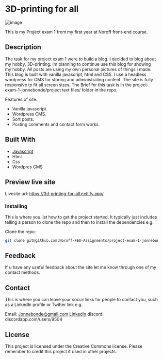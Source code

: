 # 3D-printing for all

![image](https://user-images.githubusercontent.com/71976475/203512299-02172208-5b52-4077-815c-d55ebd47a480.png)


This is my Project exam 1 from my first year at Noroff front-end course.

## Description
The task for my project exam 1 were to build a blog.
I decided to blog about my hobby, 3D-printing. Im planning to continue use this blog for showing my hobby.
All posts are using my own personal pictures of things i made.
This blog is built with vanilla javascript, html and CSS. I use a headless wordpress for CMS for storing and administrating content.
The site is fully responsive to fit all screen sizes.
The Brief for this task is in the project-exam-1-jonnebonde/project text files/ folder in the repo.

Features of site:

- Vanilla javascript.
- Wordpress CMS.
- Sort posts.
- Posting comments and contact form works.

## Built With

- [Javascript](https://www.javascript.com/)
- Html
- Css
- Wordpres CMS

## Preview live site

Livesite url: https://3d-printing-for-all.netlify.app/

### Installing

This is where you list how to get the project started. It typically just includes telling a person to clone the repo and then to install the dependencies e.g.

Clone the repo:

```bash
git clone git@github.com:Noroff-FEU-Assignments/project-exam-1-jonnebonde.git

```

## Feedback
If u have any useful feedback about the site let me know through one of my contact methods.

## Contact

This is where you can leave your social links for people to contact you, such as a LinkedIn profile or Twitter link e.g.

Email: Jonnebonde@gmail.com
[LinkedIn](https://www.linkedin.com/in/jonne-martin-krosby-a689ba1b1/)
discord: discordapp.com/users/9504

## License

This project is licensed under the Creative Commons license.
Please remember to credit this project if used in other projects.
